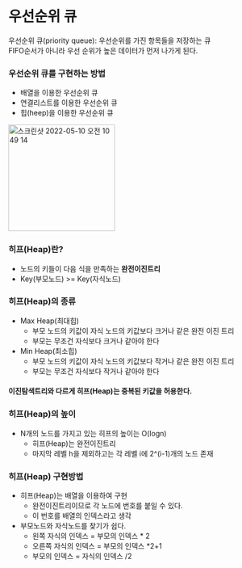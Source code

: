 # 우선순위 큐
우선순위 큐(priority queue): 우선순위를 가진 항목들을 저장하는 큐  
FIFO순서가 아니라 우선 순위가 높은 데이터가 먼저 나가게 된다.
### 우선순위 큐를 구현하는 방법

- 배열을 이용한 우선순위 큐
- 연결리스트를 이용한 우선순위 큐
- 힙(heep)을 이용한 우선순위 큐

<img width="211" alt="스크린샷 2022-05-10 오전 10 49 14" src="https://user-images.githubusercontent.com/79856225/167526404-05c0c6f6-111b-4a5c-bb66-bf8e02dfeeaf.png">

### 히프(Heap)란?
- 노드의 키들이 다음 식을 만족하는 **완전이진트리**
- Key(부모노드) >= Key(자식노드) 

### 히프(Heap)의 종류
- Max Heap(최대힙)
    - 부모 노드의 키값이 자식 노드의 키값보다 크거나 같은 완전 이진 트리
    - 부모는 무조건 자식보다 크거나 같아야 한다
- Min Heap(최소힙)
    - 부모 노드의 키값이 자식 노드의 키값보다 작거나 같은 완전 이진 트리
    - 부모는 무조건 자식보다 작거나 같아야 한다
#### 이진탐색트리와 다르게 히프(Heap)는 중복된 키값을 허용한다.

### 히프(Heap)의 높이
- N개의 노드를 가지고 있는 히프의 높이는 O(logn)
    -   히프(Heap)는 완전이진트리
    - 마지막 레벨 h을 제외하고는 각 레벨 i에 2^(i-1)개의 노드 존재

### 히프(Heap) 구현방법
- 히프(Heap)는 배열을 이용하여 구현
    - 완전이진트리이므로 각 노드에 번호를 붙일 수 있다.
    - 이 번호를 배열의 인덱스라고 생각
- 부모노드와 자식노드를 찾기가 쉽다.
    - 왼쪽 자식의 인덱스 = 부모의 인덱스 * 2
    - 오른쪽 자식의 인덱스 = 부모의 인덱스 *2+1
    - 부모의 인덱스 = 자식의 인덱스 /2



